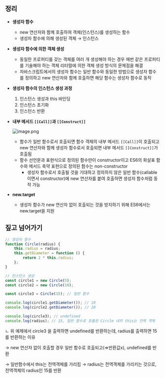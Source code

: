 ## 정리

- **생성자 함수**
    - new 연산자와 함께 호출하여 객체(인스턴스)를 생성하는 함수
    - 생성자 함수에 의해 생성된 객체 → 인스턴스
- **생성자 함수에 의한 객체 생성**
    - 동일한 프로퍼티를 갖는 객체를 여러 개 생성해야 하는 경우 매번 같은 프로퍼티를 기술해야 하는 객체 리터럴에 의한 객체 생성 방식의 문제점을 해결
    - 자바스크립트에서의 생성자 함수는 일반 함수와 동일한 방법으로 생성자 함수를 정의하고 new 연산자와 함께 호출하면 해당 함수는 생성자 함수로 동작
- **생성자 함수의 인스턴스 생성 과정**
    1. 인스턴스 생성과 this 바인딩
    2. 인스턴스 초기화
    3. 인스턴스 반환
- **내부 메서드 `[[Call]]`과 `[[Construct]]`**

  ![image.png](https://prod-files-secure.s3.us-west-2.amazonaws.com/6ed1bb57-6799-4eb4-9443-b0ae6a81c22e/28226e58-846f-4fb9-a610-5c065dd871a9/image.png)

    - 함수가 일반 함수로서 호출되면 함수 객체의 내부 메서드 `[[Call]]`이 호출되고 new 연산자와 함께 생성자 함수로서 호출되면 내부 메서드 `[[Construct]]`가 호출됨
    - 함수 선언문과 표현식으로 정의된 함수만이 constructor이고 ES6의 화살표 함수와 메서드 축약 표현으로 정의된 함수는 non-constructor
        - 생성자 함수로서 호출될 것을 기대하고 정의하지 않은 일반 함수(callable이면서 constructor)에 new 연산자를 붙여 호출하면 생성자 함수처럼 동작 가능
- **new.target**
    - 생성자 함수가 new 연산자 없이 호출되는 것을 방지하기 위해 ES6에서는 new.target을 지원

## 짚고 넘어가기

```jsx
// 생성자 함수
function Circle(radius) {
	this.radius = radius;
	this.getDiameter = function () {
		return 2 * this.radius;
	};
}

// 인스턴스 생성
const circle1 = new Circle(5);
const circle2 = new Circle(10);

const circle3 = Circle(15); // 일반 함수

console.log(circle1.getDiameter()); // 10
console.log(circle2.getDiameter()); // 20

console.log(circle3); // undefined
console.log(radius); // 15, 일반 함수로 호출된 Circle 내의 this는 전역 객체
```

ㄴ 위 예제에서 circle3 을 출력하면 undefined를 반환하는데, radius를 출력하면 15를 반환하는 이유

→ new 연산자 없이 호출할 경우 일반 함수로 호출되고(⇒반환값x), undefined를 반환

→ 일반함수에서 this는 전역객체를 가리킴 → radius는 전역객체를 가리키는 것으로, 전역객체의 radius인 15를 반환